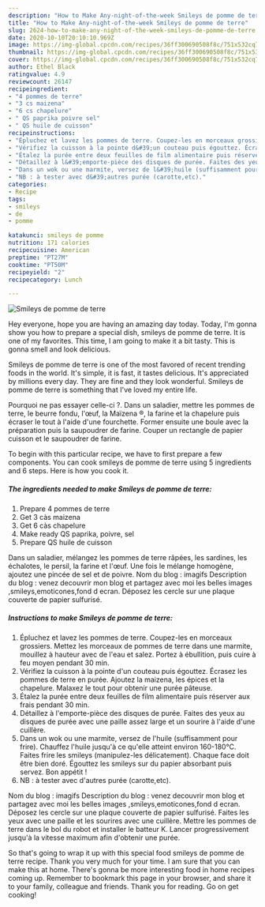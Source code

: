 ```yaml
---
description: "How to Make Any-night-of-the-week Smileys de pomme de terre"
title: "How to Make Any-night-of-the-week Smileys de pomme de terre"
slug: 2624-how-to-make-any-night-of-the-week-smileys-de-pomme-de-terre
date: 2020-10-10T20:10:10.969Z
image: https://img-global.cpcdn.com/recipes/36ff300690508f8c/751x532cq70/smileys-de-pomme-de-terre-photo-principale-de-la-recette.jpg
thumbnail: https://img-global.cpcdn.com/recipes/36ff300690508f8c/751x532cq70/smileys-de-pomme-de-terre-photo-principale-de-la-recette.jpg
cover: https://img-global.cpcdn.com/recipes/36ff300690508f8c/751x532cq70/smileys-de-pomme-de-terre-photo-principale-de-la-recette.jpg
author: Ethel Black
ratingvalue: 4.9
reviewcount: 26147
recipeingredient:
- "4 pommes de terre"
- "3 cs maizena"
- "6 cs chapelure"
- " QS paprika poivre sel"
- " QS huile de cuisson"
recipeinstructions:
- "Épluchez et lavez les pommes de terre. Coupez-les en morceaux grossiers. Mettez les morceaux de pommes de terre dans une marmite, mouillez à hauteur avec de l&#39;eau et salez. Portez à ébullition, puis cuire à feu moyen pendant 30 min."
- "Vérifiez la cuisson à la pointe d&#39;un couteau puis égouttez. Écrasez les pommes de terre en purée. Ajoutez la maizena, les épices et la chapelure. Malaxez le tout pour obtenir une purée pâteuse."
- "Étalez la purée entre deux feuilles de film alimentaire puis réserver aux frais pendant 30 min."
- "Détaillez à l&#39;emporte-pièce des disques de purée. Faites des yeux au disques de purée avec une paille assez large et un sourire à l&#39;aide d&#39;une cuillère."
- "Dans un wok ou une marmite, versez de l&#39;huile (suffisamment pour frire). Chauffez l&#39;huile jusqu&#39;à ce qu&#39;elle atteint environ 160-180°C. Faites frire les smileys (manipulez-les délicatement). Chaque face doit être bien doré. Égouttez les smileys sur du papier absorbant puis servez. Bon appétit !"
- "NB : à tester avec d&#39;autres purée (carotte,etc)."
categories:
- Recipe
tags:
- smileys
- de
- pomme

katakunci: smileys de pomme 
nutrition: 171 calories
recipecuisine: American
preptime: "PT27M"
cooktime: "PT50M"
recipeyield: "2"
recipecategory: Lunch

---
```



![Smileys de pomme de terre](https://img-global.cpcdn.com/recipes/36ff300690508f8c/751x532cq70/smileys-de-pomme-de-terre-photo-principale-de-la-recette.jpg)

Hey everyone, hope you are having an amazing day today. Today, I'm gonna show you how to prepare a special dish, smileys de pomme de terre. It is one of my favorites. This time, I am going to make it a bit tasty. This is gonna smell and look delicious.

Smileys de pomme de terre is one of the most favored of recent trending foods in the world. It's simple, it is fast, it tastes delicious. It's appreciated by millions every day. They are fine and they look wonderful. Smileys de pomme de terre is something that I've loved my entire life.

Pourquoi ne pas essayer celle-ci ?. Dans un saladier, mettre les pommes de terre, le beurre fondu, l&#39;œuf, la Maïzena ®, la farine et la chapelure puis écraser le tout à l&#39;aide d&#39;une fourchette. Former ensuite une boule avec la préparation puis la saupoudrer de farine. Couper un rectangle de papier cuisson et le saupoudrer de farine.


To begin with this particular recipe, we have to first prepare a few components. You can cook smileys de pomme de terre using 5 ingredients and 6 steps. Here is how you cook it.

<!--inarticleads1-->

##### The ingredients needed to make Smileys de pomme de terre:

1. Prepare 4 pommes de terre
1. Get 3 càs maizena
1. Get 6 càs chapelure
1. Make ready  QS paprika, poivre, sel
1. Prepare  QS huile de cuisson


Dans un saladier, mélangez les pommes de terre râpées, les sardines, les échalotes, le persil, la farine et l&#39;œuf. Une fois le mélange homogène, ajoutez une pincée de sel et de poivre. Nom du blog : imagifs Description du blog : venez decouvrir mon blog et partagez avec moi les belles images ,smileys,emoticones,fond d ecran. Déposez les cercle sur une plaque couverte de papier sulfurisé. 

<!--inarticleads2-->

##### Instructions to make Smileys de pomme de terre:

1. Épluchez et lavez les pommes de terre. Coupez-les en morceaux grossiers. Mettez les morceaux de pommes de terre dans une marmite, mouillez à hauteur avec de l&#39;eau et salez. Portez à ébullition, puis cuire à feu moyen pendant 30 min.
1. Vérifiez la cuisson à la pointe d&#39;un couteau puis égouttez. Écrasez les pommes de terre en purée. Ajoutez la maizena, les épices et la chapelure. Malaxez le tout pour obtenir une purée pâteuse.
1. Étalez la purée entre deux feuilles de film alimentaire puis réserver aux frais pendant 30 min.
1. Détaillez à l&#39;emporte-pièce des disques de purée. Faites des yeux au disques de purée avec une paille assez large et un sourire à l&#39;aide d&#39;une cuillère.
1. Dans un wok ou une marmite, versez de l&#39;huile (suffisamment pour frire). Chauffez l&#39;huile jusqu&#39;à ce qu&#39;elle atteint environ 160-180°C. Faites frire les smileys (manipulez-les délicatement). Chaque face doit être bien doré. Égouttez les smileys sur du papier absorbant puis servez. Bon appétit !
1. NB : à tester avec d&#39;autres purée (carotte,etc).


Nom du blog : imagifs Description du blog : venez decouvrir mon blog et partagez avec moi les belles images ,smileys,emoticones,fond d ecran. Déposez les cercle sur une plaque couverte de papier sulfurisé. Faites les yeux avec une paille et les sourires avec une cuillère. Mettre les pommes de terre dans le bol du robot et installer le batteur K. Lancer progressivement jusqu&#39;à la vitesse maximum afin d&#39;obtenir une purée. 

So that's going to wrap it up with this special food smileys de pomme de terre recipe. Thank you very much for your time. I am sure that you can make this at home. There's gonna be more interesting food in home recipes coming up. Remember to bookmark this page in your browser, and share it to your family, colleague and friends. Thank you for reading. Go on get cooking!
